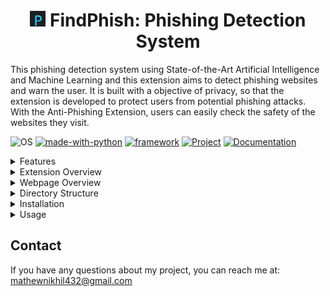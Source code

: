 <h1 align="center"> <img src="assets/favicon.png" alt="icon" width="25" height="25" /> FindPhish: Phishing Detection System </h1>

This phishing detection system using State-of-the-Art Artificial Intelligence and Machine Learning and this extension aims to detect phishing websites and warn the user. It is built with a objective of privacy, so that the extension is developed to protect users from potential phishing attacks. With the Anti-Phishing Extension, users can easily check the safety of the websites they visit.

![OS](https://img.shields.io/badge/OS-Windows-green?style=flat&logo=Windows)
[![made-with-python](https://img.shields.io/badge/Made%20with-Python%203.10-green.svg?logo=python)](https://www.python.org/)
[![framework](https://img.shields.io/badge/Framework-Flask%202.3-blue.svg?logo=flask)](https://flask.palletsprojects.com/en/3.0.x/)
[![Project](https://img.shields.io/badge/Project-Completed-green.svg?style=flat)](https://github.com/NikhilAMathew/Phishing)
[![Documentation](https://img.shields.io/badge/Documentation-*working-orange.svg?style=flat)](https://github.com/NikhilAMathew/Phishing)

<details>
   <summary>Features</summary>

- **Real-Time Website Scanning**: The extension scans the websites visited by the user in real-time.
- **Real-Time User Notifications**: The extension alerts the users through the email and chrome notifications when the visited website is phishing in real-time.
- **User Customizable Settings**: The user can activate/deactivate the toggle buttons for various features.
- **Web Analytics**: The extension scan the website to found malicious activities.
- **The extension uses threat database from site-advisor to detect and block websites.**
- **Performs static analysis.**
- **Uses caching to reduce time by saving the status/verdict of last check.**
</details>

<details>
   <summary>Extension Overview</summary>

<img src="assets/extension_home.png" alt="extension-home" />
The Anti-Phishing Extension is designed to serve as a primary defense line against malicious phishing websites for users. Incorporating a mix of real-time website scanning and an updated blacklist check, the extension strives to provide a seamless and secure browsing experience.

### How it Works

1. **Real-Time Scanning:** 
   - Once a webpage is accessed, the extension immediately begins its scanning process in the background.
   - It evaluates the structure of the website, domain details, and other metadata to determine its authenticity.

2. **User Notification and Blockage:**
   - Should the website be flagged as suspicious, an overlay alert system is activated. This overlay will cover the entire website, preventing the user from interacting with potentially harmful content.
   - This ensures that users do not accidentally engage in potentially harmful activities, such as interacting with fake crypto wallets or entering sensitive information like credit card details.
   
   <img src="assets/warning.png" alt="warning-page" />
   
3. **Active/Inactive Toggle:**
   - The extension comes with a toggle button allowing users to activate or deactivate its functionality as per their needs.
   - By toggling the extension to the inactive state, it will cease its scanning and alert processes until reactivated.
</details>


<details>
   <summary>Webpage Overview</summary>

<img src="assets/webpage_home.png" alt="webpage-home" />
The Phishing Detection Website is designed to provide user to know about the URL/IP with all details and users can report the phishing, malcious or suspicious URL/IP.


### How it Works

1. **Checking URL/IP:** 
   - Users can get all the detail about URL/IP by simply inputing the URL/IP addresses.
   - The details can be helpfull to prevent the users from interacting with potentially harmful content.

2. **Reporting Domains:**
   - Users can report or blacklist the various domains like URL/IP which phishing, malicious or suspicious.
   
3. **User Queries:**
   - The users can directly contact with the experts who are related to cyber security.
</details>


<details>
   <summary>Directory Structure</summary>

- `frontend/`: This directory contains the source code for the Chrome extension.
- `phish_api/`: This directory holds the source code for the phishing detectiong website.
</details>

<details>
   <summary>Installation</summary>

### Manually

1. Clone the repository to your local machine.
   ```sh
   git clone https://github.com/NikhilAMathew/Phishing.git
   ```
2. Open `chrome://extensions/` page in your Chrome browser.
3. Enable "Developer mode" in the top right corner.
4. Click on "Load unpacked" and select the `frontend/` directory from the cloned repository.
5. The Extension should now be installed and active in your browser.
</details>


<details>
   <summary>Usage</summary>
   
Run a flask server in the folder `phish_api/`
   ```sh
   python app.py
   ```
Once the Extension is successfully installed, it will be active in your browser. The websites you visit will be automatically scanned, and you will receive alerts if a website is phishing.
</details>

## Contact

If you have any questions about my project, you can reach me at: [mathewnikhil432@gmail.com](mailto:mathewnikhil432@gmail.com)
